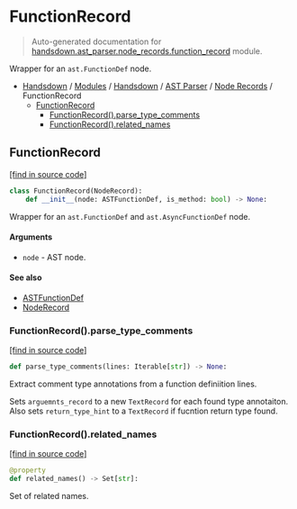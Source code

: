 # FunctionRecord

> Auto-generated documentation for [handsdown.ast_parser.node_records.function_record](https://github.com/vemel/handsdown/blob/main/handsdown/ast_parser/node_records/function_record.py) module.

Wrapper for an `ast.FunctionDef` node.

- [Handsdown](../../../README.md#-handsdown---python-documentation-generator) / [Modules](../../../MODULES.md#modules) / [Handsdown](../../index.md#handsdown) / [AST Parser](../index.md#ast-parser) / [Node Records](index.md#node-records) / FunctionRecord
    - [FunctionRecord](#functionrecord)
        - [FunctionRecord().parse_type_comments](#functionrecordparse_type_comments)
        - [FunctionRecord().related_names](#functionrecordrelated_names)

## FunctionRecord

[[find in source code]](https://github.com/vemel/handsdown/blob/main/handsdown/ast_parser/node_records/function_record.py#L17)

```python
class FunctionRecord(NodeRecord):
    def __init__(node: ASTFunctionDef, is_method: bool) -> None:
```

Wrapper for an `ast.FunctionDef` and `ast.AsyncFunctionDef` node.

#### Arguments

- `node` - AST node.

#### See also

- [ASTFunctionDef](../type_defs.md#astfunctiondef)
- [NodeRecord](node_record.md#noderecord)

### FunctionRecord().parse_type_comments

[[find in source code]](https://github.com/vemel/handsdown/blob/main/handsdown/ast_parser/node_records/function_record.py#L99)

```python
def parse_type_comments(lines: Iterable[str]) -> None:
```

Extract comment type annotations from a function definiition lines.

Sets `arguemnts_record` to a new `TextRecord` for each found type annotaiton.
Also sets `return_type_hint` to a `TextRecord` if fucntion return type found.

### FunctionRecord().related_names

[[find in source code]](https://github.com/vemel/handsdown/blob/main/handsdown/ast_parser/node_records/function_record.py#L42)

```python
@property
def related_names() -> Set[str]:
```

Set of related names.

